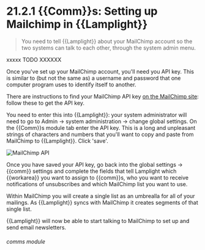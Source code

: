 # 21.2.1    {{Comm}}s: Setting up Mailchimp in {{Lamplight}}

> You need to tell {{Lamplight}} about your MailChimp account so the two systems can talk to each other, through the system admin menu. 

xxxxx TODO XXXXXX


Once you've set up your MailChimp account, you'll need you API key. This is similar to (but not the same as) a username and password that one computer program uses to identify itself to another. 

There are instructions to find your MailChimp API key [on the MailChimp site](http://kb.mailchimp.com/article/where-can-i-find-my-api-key): follow these to get the API key. 

You need to enter this into {{Lamplight}}: your system administrator will need to go to Admin -> system administration -> change global settings. On the {{Comm}}s module tab enter the API key. This is a long and unpleasant strings of characters and numbers that you'll want to copy and paste from MailChimp to {{Lamplight}}. Click 'save'.

![MailChimp API]({{imgpath}}225a.PNG)

Once you have saved your API key, go back into the global settings -> {{comm}} settings and complete the fields that tell Lamplight which {{workarea}} you want to assign to {{comm}}s, who you want to receive notifications of unsubscribes and which MailChimp list you want to use.

Within MailChimp you will create a single list as an umbrealla for all of your mailings. As {{Lamplight}} syncs with MailChimp it creates segments of that single list.

{{Lamplight}} will now be able to start talking to MailChimp to set up and send email newsletters. 

###### comms module

